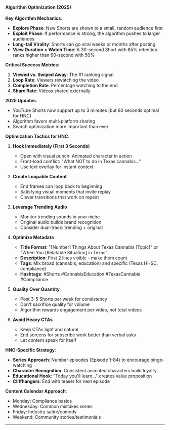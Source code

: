 #### Algorithm Optimization (2025)

**Key Algorithm Mechanics**:
- **Explore Phase**: New Shorts are shown to a small, random audience first
- **Exploit Phase**: If performance is strong, the algorithm pushes to larger audiences
- **Long-tail Virality**: Shorts can go viral weeks or months after posting
- **View Duration > Watch Time**: A 30-second Short with 85% retention ranks higher than 60-second with 50%

**Critical Success Metrics**:
1. **Viewed vs. Swiped Away**: The #1 ranking signal
2. **Loop Rate**: Viewers rewatching the video
3. **Completion Rate**: Percentage watching to the end
4. **Share Rate**: Videos shared externally

**2025 Updates**:
- YouTube Shorts now support up to 3 minutes (but 60 seconds optimal for HNC)
- Algorithm favors multi-platform sharing
- Search optimization more important than ever

**Optimization Tactics for HNC**:

1. **Hook Immediately (First 3 Seconds)**
   - Open with visual punch: Animated character in action
   - Front-load conflict: "What NOT to do in Texas cannabis..."
   - Use text overlay for instant context

2. **Create Loopable Content**
   - End frames can loop back to beginning
   - Satisfying visual moments that invite replay
   - Clever transitions that work on repeat

3. **Leverage Trending Audio**
   - Monitor trending sounds in your niche
   - Original audio builds brand recognition
   - Consider dual-track: trending + original

4. **Optimize Metadata**
   - **Title Format**: "[Number] Things About Texas Cannabis [Topic]" or "When You [Relatable Situation] in Texas"
   - **Description**: First 2 lines visible - make them count
   - **Tags**: Mix broad (cannabis, education) and specific (Texas HHSC, compliance)
   - **Hashtags**: #Shorts #CannabisEducation #TexasCannabis #Compliance

5. **Quality Over Quantity**
   - Post 3-5 Shorts per week for consistency
   - Don't sacrifice quality for volume
   - Algorithm rewards engagement per video, not total videos

6. **Avoid Heavy CTAs**
   - Keep CTAs light and natural
   - End screens for subscribe work better than verbal asks
   - Let content speak for itself

**HNC-Specific Strategy**:
- **Series Approach**: Number episodes (Episode 1-84) to encourage binge-watching
- **Character Recognition**: Consistent animated characters build loyalty
- **Educational Hook**: "Today you'll learn..." creates value proposition
- **Cliffhangers**: End with teaser for next episode

**Content Calendar Approach**:
- Monday: Compliance basics
- Wednesday: Common mistakes series
- Friday: Industry satire/comedy
- Weekend: Community stories/testimonials

---
